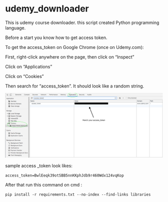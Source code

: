 # udemy_downloader

This is udemy course downloader. this script created Python programming language.

Before a start you know how  to get access token.

To get the access_token on Google Chrome (once on Udemy.com):

First, right-click anywhere on the page, then click on “Inspect”

Click on “Applications”

Click on “Cookies”

Then search for “access_token”. It should look like a random string.

<img src='acces_token.png'></img>

sample access _token look likes:

```
access_token=BwlEeqk39otSBB5nnKKphJdb9r460Wdx124vqKop
```

After that run this command on cmd :

```
pip install -r requirements.txt --no-index --find-links libraries
```



